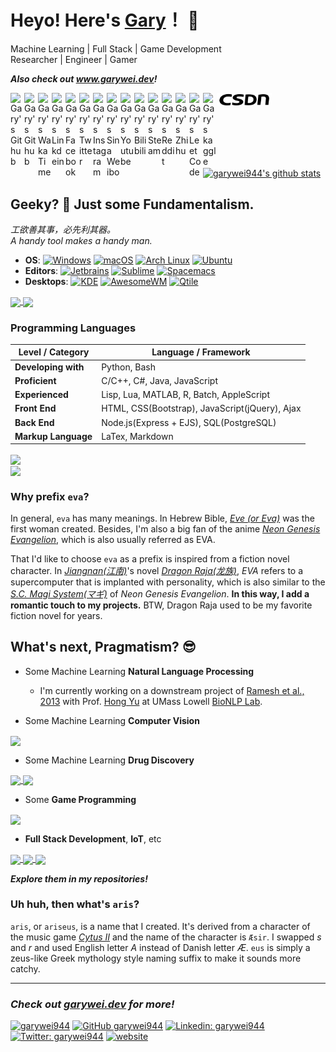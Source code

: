 # Heyo! Here's [Gary](https://www.garywei.dev/)！ 👋

Machine Learning | Full Stack | Game Development <br>
Researcher | Engineer | Gamer

***Also check out www.garywei.dev!***

<a href="mailto:garywei944@gmail.com">
  <img align="left" alt="Gary's Github" width="22px" src="https://cdn.jsdelivr.net/npm/simple-icons@v3/icons/gmail.svg" />
</a>
<a href="https://github.com/garywei944">
  <img align="left" alt="Gary's Github" width="22px" src="https://cdn.jsdelivr.net/npm/simple-icons@v3/icons/github.svg" />
</a>
<a href="https://wakatime.com/@garywei944">
  <img align="left" alt="Gary's WakaTime" width="22px" src="https://cdn.jsdelivr.net/npm/simple-icons@3.13.0/icons/wakatime.svg" />
</a>
<a href="https://linkedin.com/in/garywei944">
  <img align="left" alt="Gary's Linkdein" width="22px" src="https://cdn.jsdelivr.net/npm/simple-icons@v3/icons/linkedin.svg" />
</a>
<a href="https://www.facebook.com/garywei944/">
  <img align="left" alt="Gary's Facebook" width="22px" src="https://cdn.jsdelivr.net/npm/simple-icons@v3/icons/facebook.svg" />
</a>
<a href="https://twitter.com/garywei944">
  <img align="left" alt="Gary's Twitter" width="22px" src="https://cdn.jsdelivr.net/npm/simple-icons@v3/icons/twitter.svg" />
</a>
<a href="https://instagram.com/garywei944/">
  <img align="left" alt="Gary's Instagram" width="22px" src="https://cdn.jsdelivr.net/npm/simple-icons@v3/icons/instagram.svg" />
</a>
<a href="https://weibo.com/u/3169486720">
  <img align="left" alt="Gary's Sina Weibo" width="22px" src="https://cdn.jsdelivr.net/npm/simple-icons@v3/icons/sinaweibo.svg" />
</a>
<a href="https://www.youtube.com/channel/UCj8ln8nYtPl4lA_6FrWDtyg">
  <img align="left" alt="Gary's Youtube" width="22px" src="https://cdn.jsdelivr.net/npm/simple-icons@v3/icons/youtube.svg" />
</a>
<a href="https://space.bilibili.com/3255441">
  <img align="left" alt="Gary's Bilibili" width="22px" src="https://cdn.jsdelivr.net/npm/simple-icons@v3/icons/bilibili.svg" />
</a>
<a href="https://steamcommunity.com/profiles/76561198306044214">
  <img align="left" alt="Gary's Steam" width="22px" src="https://cdn.jsdelivr.net/npm/simple-icons@3.13.0/icons/steam.svg" />
</a>
<a href="https://www.reddit.com/user/garywei944">
  <img align="left" alt="Gary's Reddit" width="22px" src="https://cdn.jsdelivr.net/npm/simple-icons@3.13.0/icons/reddit.svg" />
</a>
<a href="https://www.zhihu.com/people/wei-guang-hao-88">
  <img align="left" alt="Gary's Zhihu" width="22px" src="https://cdn.jsdelivr.net/npm/simple-icons@3.13.0/icons/zhihu.svg" />
</a>
<a href="https://leetcode.com/garywei944/">
  <img align="left" alt="Gary's LeetCode" width="22px" src="https://cdn.jsdelivr.net/npm/simple-icons@3.13.0/icons/leetcode.svg" />
</a>
<a href="https://www.kaggle.com/garywei944">
  <img align="left" alt="Gary's kaggle" width="22px" src="https://cdn.jsdelivr.net/npm/simple-icons@3.13.0/icons/kaggle.svg" />
</a>
<a href="https://blog.csdn.net/garywei944">
  <img align="left" alt="Gary's CSDN" width="88px" src="/svg/csdn.svg" />
</a>

<br>
<br>

<a href="https://github.com/garywei944">
 <img align="center" src="https://github-readme-stats.vercel.app/api?username=garywei944&show_icons=true&layout=compact" alt="garywei944's github stats"/>
</a>

## Geeky? 🤔 Just some Fundamentalism.
*工欲善其事，必先利其器。<br>
A handy tool makes a handy man.*

* **OS**: [![Windows](https://img.shields.io/badge/Windows-10-66ccff?logo=windows&logoColor=white)](https://github.com/garywei944/eva_windows)
[![macOS](https://img.shields.io/badge/macOS-Big%20Sur-66ffcc?logo=apple&logoColor=white)](https://www.apple.com/macos/big-sur/)
[![Arch Linux](https://img.shields.io/badge/Arch%20Linux-latest-ccff66?logo=arch%20linux&logoColor=white)](https://github.com/garywei944/eva_arch)
[![Ubuntu](https://img.shields.io/badge/Ubuntu-20.04-ffcc66?logo=ubuntu&logoColor=white)](https://github.com/garywei944/eva_ubuntu)
* **Editors**: [![Jetbrains](https://img.shields.io/badge/Jetbrains-IDE-ffcc66?logo=jetbrains&logoColor=white)](https://www.jetbrains.com/products/)
[![Sublime](https://img.shields.io/badge/Sublime%20Text-4-ff66cc?logo=sublime%20text&logoColor=white)](https://github.com/garywei944/eva_st3)
[![Spacemacs](https://img.shields.io/badge/Spacemacs-evil-cc66ff?logo=spacemacs&logoColor=white)](https://github.com/garywei944/.spacemacs.d)
* **Desktops**: [![KDE](https://img.shields.io/badge/DE-KDE-e6770b?logo=kde&logoColor=white)](https://github.com/garywei944/eva_arch)
[![AwesomeWM](https://img.shields.io/badge/WM-AwesomeWM-d3290f?logo=awesomewm&logoColor=white)](https://github.com/garywei944/eva_arch/tree/main/.config/awesome)
[![Qtile](https://img.shields.io/badge/WM-Qtile-52d053)](https://github.com/garywei944/eva_ubuntu/tree/main/.config/qtile)

<a href="https://github.com/garywei944/eva_arch">
 <img align="center" src="https://github-readme-stats.vercel.app/api/pin/?username=garywei944&repo=eva_arch&theme=light" />
</a>
<a href="https://github.com/garywei944/eva_init">
  <img align="center" src="https://github-readme-stats.vercel.app/api/pin/?username=garywei944&repo=eva_init&theme=light" />
</a>

### Programming Languages

|   Level / Category  |              Language / Framework              |
|---------------------|------------------------------------------------|
| **Developing with** | Python, Bash                                   |
| **Proficient**      | C/C++, C#, Java, JavaScript                    |
| **Experienced**     | Lisp, Lua, MATLAB, R, Batch, AppleScript       |
| **Front End**       | HTML, CSS(Bootstrap), JavaScript(jQuery), Ajax |
| **Back End**        | Node.js(Express + EJS), SQL(PostgreSQL)        |
| **Markup Language** | LaTex, Markdown                                |
<a href="https://github.com/garywei944">
  <img align="center" src="https://github-readme-stats.vercel.app/api/top-langs/?username=garywei944&layout=compact" />
</a>
<br>
<a href="https://wakatime.com/@garywei944">
  <img align="center" src="https://github-readme-stats.vercel.app/api/wakatime?username=garywei944&layout=compact" />
</a>
<br>

### Why prefix `eva`?

In general, `eva` has many meanings. In Hebrew Bible, [*Eve (or Eva)*](https://en.wikipedia.org/wiki/Eve) was the first woman created. Besides, I'm also a big fan of the anime [*Neon Genesis Evangelion*](https://en.wikipedia.org/wiki/Neon_Genesis_Evangelion), which is also usually referred as EVA.

That I'd like to choose `eva` as a prefix is inspired from a fiction novel character. In [*Jiangnan(江南)*](https://en.wikipedia.org/wiki/Jiang_Nan_(novelist))'s novel [*Dragon Raja(龙族)*](https://en.wikipedia.org/wiki/Dragon_Raja_(Chinese_novels)), *EVA* refers to a supercomputer that is implanted with personality, which is also similar to the [*S.C. Magi System(マギ)*](https://wiki.evageeks.org/Magi) of *Neon Genesis Evangelion*. **In this way, I add a romantic touch to my projects.** BTW, Dragon Raja used to be my favorite fiction novel for years.


## What's next, Pragmatism? 😎
* Some Machine Learning **Natural Language Processing**
  - I'm currently working on a downstream project of [Ramesh et al., 2013](https://pubmed.ncbi.nlm.nih.gov/23920650/) with Prof. [Hong Yu](https://www.uml.edu/sciences/computer-science/faculty/yu-hong.aspx) at UMass Lowell [BioNLP Lab](https://bio-nlp.org/).

* Some Machine Learning **Computer Vision**
<a href="https://github.com/garywei944/KPConv-PyTorch-ShapeNet-Part">
  <img align="center" src="https://github-readme-stats.vercel.app/api/pin/?username=garywei944&repo=KPConv-PyTorch-ShapeNet-Part&theme=light">
</a>

* Some Machine Learning **Drug Discovery**
<a href="https://github.com/garywei944/FMol">
  <img align="center" src="https://github-readme-stats.vercel.app/api/pin/?username=garywei944&repo=FMol&theme=light">
</a>
<a href="https://github.com/garywei944/aris_kaggle_lish-moa">
  <img align="center" src="https://github-readme-stats.vercel.app/api/pin/?username=garywei944&repo=aris_kaggle_lish-moa&theme=light">
</a>

* Some **Game Programming**
<a href="https://github.com/garywei944/Untitled-Tower-Defense">
  <img align="center" src="https://github-readme-stats.vercel.app/api/pin/?username=garywei944&repo=Untitled-Tower-Defense&theme=light">
</a>

* **Full Stack Development**, **IoT**, etc
<a href="https://github.com/garywei944/garywei.dev">
  <img align="center" src="https://github-readme-stats.vercel.app/api/pin/?username=garywei944&repo=garywei.dev&theme=light">
</a>
<a href="https://github.com/garywei944/CG3-Blog-Platform">
  <img align="center" src="https://github-readme-stats.vercel.app/api/pin/?username=garywei944&repo=CG3-Blog-Platform&theme=light">
</a>
<a href="https://github.com/garywei944/Reconnect-Unihack21_Devil_Otter">
  <img align="center" src="https://github-readme-stats.vercel.app/api/pin/?username=garywei944&repo=Reconnect-Unihack21_Devil_Otter&theme=light">
</a>

***Explore them in my repositories!***

### Uh huh, then what's `aris`?

`aris`, or `ariseus`, is a name that I created. It's derived from a character of the music game [*Cytus II*](https://www.rayark.com/g/cytus2/) and the name of the character is `Æsir`. I swapped *s* and *r* and used English letter *A* instead of Danish letter *Æ*. `eus` is simply a zeus-like Greek mythology style naming suffix to make it sounds more catchy.


---
### ***Check out [garywei.dev](https://www.garywei.dev.) for more!***
[![garywei944](https://komarev.com/ghpvc/?username=garywei944&label=GitHub%20Views&color=ff66cc)](https://github.com/garywei944)
[![GitHub garywei944](https://img.shields.io/github/followers/garywei944?label=follow&style=social)](https://github.com/garywei944)
[![Linkedin: garywei944](https://img.shields.io/badge/-garywei944-blue?logo=Linkedin&logoColor=white&link=https://www.linkedin.com/in/garywei944/)](https://www.linkedin.com/in/garywei944/)
[![Twitter: garywei944](https://img.shields.io/twitter/follow/garywei944?style=social)](https://twitter.com/garywei944)
[![website](https://img.shields.io/badge/Website-garywei.dev-ccff66?logo=google-chrome&logoColor=white)](https://www.garywei.dev/)
